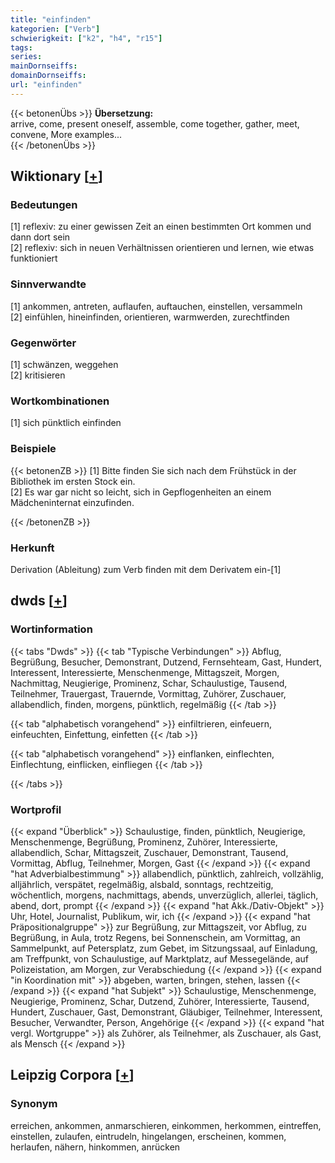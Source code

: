 ```yaml
---
title: "einfinden"
kategorien: ["Verb"]
schwierigkeit: ["k2", "h4", "r15"]
tags:
series:
mainDornseiffs:
domainDornseiffs:
url: "einfinden"
---
```


{{< betonenÜbs >}}
**Übersetzung:**  
arrive, come, present oneself, assemble, come together, gather, meet, convene, More examples...  
{{< /betonenÜbs >}}

## Wiktionary [[+](https://de.wiktionary.org/wiki/einfinden)]

### Bedeutungen
[1] reflexiv: zu einer gewissen Zeit an einen bestimmten Ort kommen und dann dort sein  
[2] reflexiv: sich in neuen Verhältnissen orientieren und lernen, wie etwas funktioniert  

### Sinnverwandte
[1] ankommen, antreten, auflaufen, auftauchen, einstellen, versammeln  
[2] einfühlen, hineinfinden, orientieren, warmwerden, zurechtfinden  

### Gegenwörter
[1] schwänzen, weggehen  
[2] kritisieren  

### Wortkombinationen
[1] sich pünktlich einfinden  

### Beispiele
{{< betonenZB >}}
[1] Bitte finden Sie sich nach dem Frühstück in der Bibliothek im ersten Stock ein.  
[2] Es war gar nicht so leicht, sich in Gepflogenheiten an einem Mädcheninternat einzufinden.  

{{< /betonenZB >}}
### Herkunft
Derivation (Ableitung) zum Verb finden mit dem Derivatem ein-[1]  



## dwds [[+](https://www.dwds.de/wb/einfinden)]

### Wortinformation
{{< tabs "Dwds" >}}
{{< tab "Typische Verbindungen" >}}
Abflug, Begrüßung, Besucher, Demonstrant, Dutzend, Fernsehteam, Gast, Hundert, Interessent, Interessierte, Menschenmenge, Mittagszeit, Morgen, Nachmittag, Neugierige, Prominenz, Schar, Schaulustige, Tausend, Teilnehmer, Trauergast, Trauernde, Vormittag, Zuhörer, Zuschauer, allabendlich, finden, morgens, pünktlich, regelmäßig
{{< /tab >}}

{{< tab "alphabetisch vorangehend" >}}
einfiltrieren, einfeuern, einfeuchten, Einfettung, einfetten
{{< /tab >}}

{{< tab "alphabetisch vorangehend" >}}
einflanken, einflechten, Einflechtung, einflicken, einfliegen
{{< /tab >}}

{{< /tabs >}}

### Wortprofil
{{< expand "Überblick" >}} Schaulustige, finden, pünktlich, Neugierige, Menschenmenge, Begrüßung, Prominenz, Zuhörer, Interessierte, allabendlich, Schar, Mittagszeit, Zuschauer, Demonstrant, Tausend, Vormittag, Abflug, Teilnehmer, Morgen, Gast {{< /expand >}}
{{< expand "hat Adverbialbestimmung" >}} allabendlich, pünktlich, zahlreich, vollzählig, alljährlich, verspätet, regelmäßig, alsbald, sonntags, rechtzeitig, wöchentlich, morgens, nachmittags, abends, unverzüglich, allerlei, täglich, abend, dort, prompt {{< /expand >}}
{{< expand "hat Akk./Dativ-Objekt" >}} Uhr, Hotel, Journalist, Publikum, wir, ich {{< /expand >}}
{{< expand "hat Präpositionalgruppe" >}} zur Begrüßung, zur Mittagszeit, vor Abflug, zu Begrüßung, in Aula, trotz Regens, bei Sonnenschein, am Vormittag, an Sammelpunkt, auf Petersplatz, zum Gebet, im Sitzungssaal, auf Einladung, am Treffpunkt, von Schaulustige, auf Marktplatz, auf Messegelände, auf Polizeistation, am Morgen, zur Verabschiedung {{< /expand >}}
{{< expand "in Koordination mit" >}} abgeben, warten, bringen, stehen, lassen {{< /expand >}}
{{< expand "hat Subjekt" >}} Schaulustige, Menschenmenge, Neugierige, Prominenz, Schar, Dutzend, Zuhörer, Interessierte, Tausend, Hundert, Zuschauer, Gast, Demonstrant, Gläubiger, Teilnehmer, Interessent, Besucher, Verwandter, Person, Angehörige {{< /expand >}}
{{< expand "hat vergl. Wortgruppe" >}} als Zuhörer, als Teilnehmer, als Zuschauer, als Gast, als Mensch {{< /expand >}}

## Leipzig Corpora [[+](https://corpora.uni-leipzig.de/en/res?word=einfinden&corpusId=deu_newscrawl-public_2018)]


### Synonym
erreichen, ankommen, anmarschieren, einkommen, herkommen, eintreffen, einstellen, zulaufen, eintrudeln, hingelangen, erscheinen, kommen, herlaufen, nähern, hinkommen, anrücken

